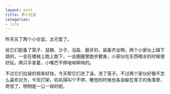 ```yaml
---
layout: post
title: 养小仓鼠
categories:
- life
---
```

昨天买了两个小仓鼠，太可爱了。

给它们配备了笼子、鼠粮、沙子、浴盐、磨牙的，装备齐全啊，两个小家伙上蹿下跳的，一会在楼梯上跑上跑下，一会圈圈里跑步健身。小家伙吃东西喝水的时候很好玩，两只手拿着，小嘴巴不停地啃啊啃的。

不过它们拉屎的频率好快，今天帮它们洗了澡，洗了笼子。不过两个家伙好像不怎么喜欢对方，今天打架，叽叽得叫个不停，睡觉的时候也各自躲在笼子的角落里，奇怪了，明明是一公一母的呢。

